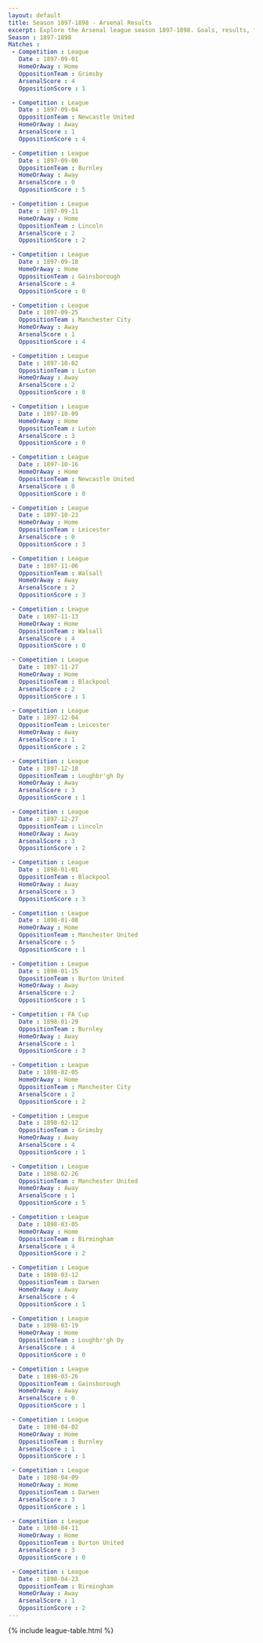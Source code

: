 ```yaml
---
layout: default
title: Season 1897-1898 - Arsenal Results 
excerpt: Explore the Arsenal league season 1897-1898. Goals, results, fixtures from the 1897-1898 season on History of Arsenal Football Club
Season : 1897-1898
Matches :
 - Competition : League
   Date : 1897-09-01
   HomeOrAway : Home
   OppositionTeam : Grimsby
   ArsenalScore : 4
   OppositionScore : 1

 - Competition : League
   Date : 1897-09-04
   OppositionTeam : Newcastle United
   HomeOrAway : Away
   ArsenalScore : 1
   OppositionScore : 4

 - Competition : League
   Date : 1897-09-06
   OppositionTeam : Burnley
   HomeOrAway : Away
   ArsenalScore : 0
   OppositionScore : 5

 - Competition : League
   Date : 1897-09-11
   HomeOrAway : Home
   OppositionTeam : Lincoln
   ArsenalScore : 2
   OppositionScore : 2

 - Competition : League
   Date : 1897-09-18
   HomeOrAway : Home
   OppositionTeam : Gainsborough
   ArsenalScore : 4
   OppositionScore : 0

 - Competition : League
   Date : 1897-09-25
   OppositionTeam : Manchester City
   HomeOrAway : Away
   ArsenalScore : 1
   OppositionScore : 4

 - Competition : League
   Date : 1897-10-02
   OppositionTeam : Luton
   HomeOrAway : Away
   ArsenalScore : 2
   OppositionScore : 0

 - Competition : League
   Date : 1897-10-09
   HomeOrAway : Home
   OppositionTeam : Luton
   ArsenalScore : 3
   OppositionScore : 0

 - Competition : League
   Date : 1897-10-16
   HomeOrAway : Home
   OppositionTeam : Newcastle United
   ArsenalScore : 0
   OppositionScore : 0

 - Competition : League
   Date : 1897-10-23
   HomeOrAway : Home
   OppositionTeam : Leicester
   ArsenalScore : 0
   OppositionScore : 3

 - Competition : League
   Date : 1897-11-06
   OppositionTeam : Walsall
   HomeOrAway : Away
   ArsenalScore : 2
   OppositionScore : 3

 - Competition : League
   Date : 1897-11-13
   HomeOrAway : Home
   OppositionTeam : Walsall
   ArsenalScore : 4
   OppositionScore : 0

 - Competition : League
   Date : 1897-11-27
   HomeOrAway : Home
   OppositionTeam : Blackpool
   ArsenalScore : 2
   OppositionScore : 1

 - Competition : League
   Date : 1897-12-04
   OppositionTeam : Leicester
   HomeOrAway : Away
   ArsenalScore : 1
   OppositionScore : 2

 - Competition : League
   Date : 1897-12-18
   OppositionTeam : Loughbr'gh Dy
   HomeOrAway : Away
   ArsenalScore : 3
   OppositionScore : 1

 - Competition : League
   Date : 1897-12-27
   OppositionTeam : Lincoln
   HomeOrAway : Away
   ArsenalScore : 3
   OppositionScore : 2

 - Competition : League
   Date : 1898-01-01
   OppositionTeam : Blackpool
   HomeOrAway : Away
   ArsenalScore : 3
   OppositionScore : 3

 - Competition : League
   Date : 1898-01-08
   HomeOrAway : Home
   OppositionTeam : Manchester United
   ArsenalScore : 5
   OppositionScore : 1

 - Competition : League
   Date : 1898-01-15
   OppositionTeam : Burton United
   HomeOrAway : Away
   ArsenalScore : 2
   OppositionScore : 1

 - Competition : FA Cup
   Date : 1898-01-29
   OppositionTeam : Burnley
   HomeOrAway : Away
   ArsenalScore : 1
   OppositionScore : 3

 - Competition : League
   Date : 1898-02-05
   HomeOrAway : Home
   OppositionTeam : Manchester City
   ArsenalScore : 2
   OppositionScore : 2

 - Competition : League
   Date : 1898-02-12
   OppositionTeam : Grimsby
   HomeOrAway : Away
   ArsenalScore : 4
   OppositionScore : 1

 - Competition : League
   Date : 1898-02-26
   OppositionTeam : Manchester United
   HomeOrAway : Away
   ArsenalScore : 1
   OppositionScore : 5

 - Competition : League
   Date : 1898-03-05
   HomeOrAway : Home
   OppositionTeam : Birmingham
   ArsenalScore : 4
   OppositionScore : 2

 - Competition : League
   Date : 1898-03-12
   OppositionTeam : Darwen
   HomeOrAway : Away
   ArsenalScore : 4
   OppositionScore : 1

 - Competition : League
   Date : 1898-03-19
   HomeOrAway : Home
   OppositionTeam : Loughbr'gh Dy
   ArsenalScore : 4
   OppositionScore : 0

 - Competition : League
   Date : 1898-03-26
   OppositionTeam : Gainsborough
   HomeOrAway : Away
   ArsenalScore : 0
   OppositionScore : 1

 - Competition : League
   Date : 1898-04-02
   HomeOrAway : Home
   OppositionTeam : Burnley
   ArsenalScore : 1
   OppositionScore : 1

 - Competition : League
   Date : 1898-04-09
   HomeOrAway : Home
   OppositionTeam : Darwen
   ArsenalScore : 3
   OppositionScore : 1

 - Competition : League
   Date : 1898-04-11
   HomeOrAway : Home
   OppositionTeam : Burton United
   ArsenalScore : 3
   OppositionScore : 0

 - Competition : League
   Date : 1898-04-23
   OppositionTeam : Birmingham
   HomeOrAway : Away
   ArsenalScore : 1
   OppositionScore : 2
---
```



{% include league-table.html %}